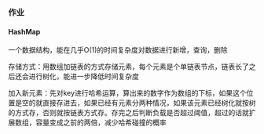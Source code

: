 ### 作业

#### HashMap

一个数据结构，能在几乎O(1)的时间复杂度对数据进行新增，查询，删除

存储方式：用数组加链表的方式存储元素，每个元素是个单链表节点，链表长了之后还会进行树化，能进一步降低时间复杂度

加入新元素：先对key进行哈希运算，算出来的数字作为数组的下标，如果这个位置是空的就直接存进去，如果已经有元素分两种情况，如果该元素已经树化就按树的方式存，否则就按链表方式存。存完之后判断负载是否超过阈值，超过的话就扩展数组，容量变成之前的两倍，减少哈希碰撞的概率